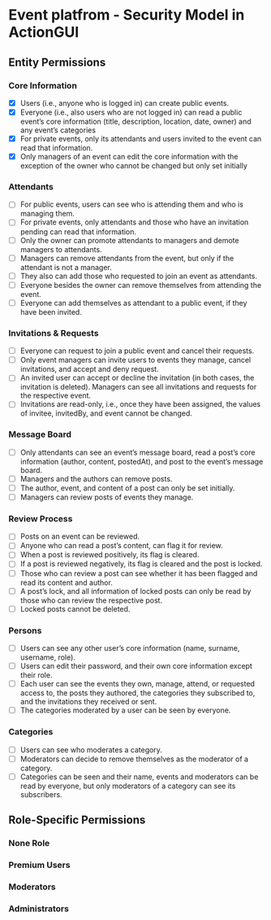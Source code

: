 

# Event platfrom -  Security Model in ActionGUI
## Entity Permissions

### Core Information
- [x] Users (i.e., anyone who is logged in) can create public events.
- [x] Everyone (i.e., also users who are not logged in) can read a public event’s core information (title, description, location, date, owner) and any event’s categories
- [x] For private events, only its attendants and users invited to the event can read that information.
- [x]  Only managers of an event can edit the core information with the exception of the owner who cannot be changed but only set initially

### Attendants
- [ ] For public events, users can see who is attending them and who is managing them.
- [ ] For private events, only attendants and those who have an invitation pending can read that information.
- [ ] Only the owner can promote attendants to managers and demote managers to attendants.
- [ ] Managers can remove attendants from the event, but only if the attendant is not a manager.
- [ ] They also can add those who requested to join an event as attendants.
- [ ] Everyone besides the owner can remove themselves from attending the event.
- [ ] Everyone can add themselves as attendant to a public event, if they have been invited.

### Invitations & Requests
- [ ] Everyone can request to join a public event and
cancel their requests.
- [ ] Only event managers can invite users to events they manage, cancel invitations, and accept and deny request.
- [ ] An invited user can accept or decline the invitation (in both cases, the invitation is deleted). Managers can see all invitations and requests for the respective event.
- [ ] Invitations are read-only, i.e., once they have been assigned, the values of invitee, invitedBy, and event cannot be changed.

### Message Board
- [ ] Only attendants can see an event’s message board, read a post’s core information (author, content, postedAt), and post to the event’s message board.
- [ ] Managers and the authors can remove posts.
- [ ] The author, event, and content of a post can only be set initially.
- [ ] Managers can review posts of events they manage.

### Review Process
- [ ] Posts on an event can be reviewed.
- [ ] Anyone who can read a post’s content, can flag it for review.
- [ ] When a post is reviewed positively, its
flag is cleared.
- [ ] If a post is reviewed negatively, its flag is cleared and the post is locked. 
- [ ] Those who can review a post can see whether it has been flagged and read its content and author.
- [ ] A post’s lock, and all information of locked
posts can only be read by those who can review the respective post.
- [ ] Locked posts cannot be deleted.

### Persons
- [ ] Users can see any other user’s core information (name, surname, username, role).
- [ ] Users can edit their password, and their own core information except their role.
- [ ] Each user can see the events they own, manage, attend, or requested access to, the posts they authored, the categories they subscribed to, and the invitations they received or sent.
- [ ] The categories moderated by a user can be seen by everyone.

### Categories
- [ ] Users can see who moderates a category. 
- [ ] Moderators can decide to remove themselves as the moderator of a category.
- [ ] Categories can be seen and their name, events and moderators can be read by everyone, but only moderators of a category can see its subscribers.

## Role-Specific Permissions

### None Role

### Premium Users

### Moderators

### Administrators
